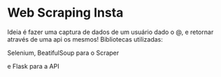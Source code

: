 # Web Scraping Insta

Ideia é fazer uma captura de dados de um usuário dado o @, e retornar através de uma api os mesmos!
Bibliotecas utilizadas:

Selenium, BeatifulSoup para o Scraper

e Flask para a API
